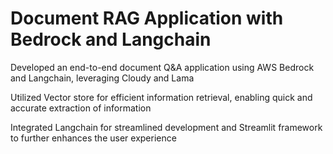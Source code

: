 # Document RAG Application with Bedrock and Langchain

Developed an end-to-end document Q\&A application using AWS Bedrock and Langchain, leveraging Cloudy and Lama

Utilized Vector store for efficient information retrieval, enabling quick and accurate extraction of information

Integrated Langchain for streamlined development and Streamlit framework to further enhances the user experience
